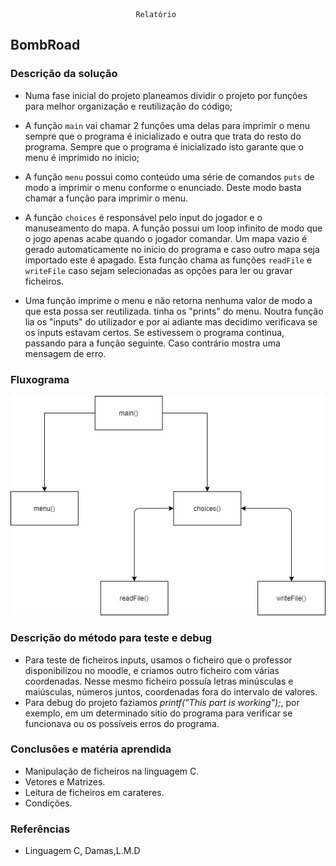 								Relatório


## BombRoad


### Descrição da solução 

- Numa fase inicial do projeto planeamos dividir o projeto por funções para melhor organização e reutilização do código;
- A função `main` vai chamar 2 funções uma delas para imprimir o menu sempre que o programa é inicializado e outra que trata do resto do programa. Sempre que o programa é inicializado isto garante que o menu é imprimido no inicio;
- A função `menu` possui como conteúdo uma série de comandos `puts` de modo a imprimir o menu conforme o enunciado. Deste modo basta chamar a função para imprimir o menu.
- A função `choices` é responsável pelo input do jogador e o manuseamento do mapa. A função possui um loop infinito de modo que o jogo apenas acabe quando o jogador comandar. Um mapa vazio é gerado automaticamente no inicio do programa e caso outro mapa seja importado este é apagado. Esta função chama as funções `readFile` e `writeFile` caso sejam selecionadas as opções para ler ou gravar ficheiros.


-   Uma função imprime o menu e não retorna nenhuma valor de modo a que esta possa ser reutilizada. tinha os "prints" do menu. Noutra função lia os "inputs" do utilizador e por ai adiante mas decidimo verificava se os inputs estavam certos. Se estivessem o programa continua, passando para a função seguinte. Caso contrário mostra uma mensagem de erro.


### Fluxograma 

![Fluxograma](Fluxograma.png)
</b>

### Descrição do método para teste e debug

- Para teste de ficheiros inputs, usamos o ficheiro que o professor disponibilizou no moodle, e criamos outro ficheiro com várias coordenadas. Nesse mesmo ficheiro possuía letras minúsculas e maiúsculas, números juntos, coordenadas fora do intervalo de valores.
- Para debug do projeto faziamos _printf("This part is working");_, por exemplo, em um determinado sitio do programa para verificar se funcionava ou os possíveis erros do programa. 

### Conclusões e matéria aprendida 

- Manipulação de ficheiros na linguagem C.
- Vetores e Matrizes.
- Leitura de ficheiros em carateres.
- Condições.


### Referências 

- Linguagem C, Damas,L.M.D


